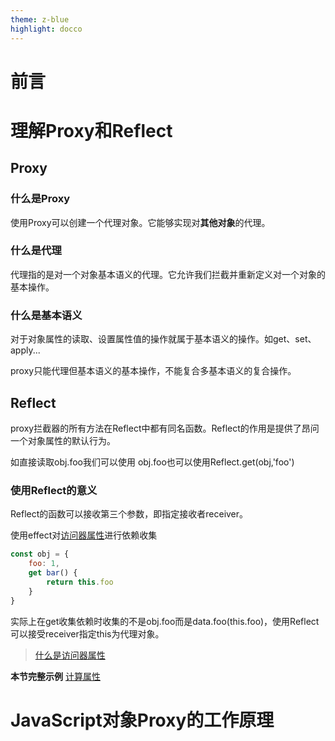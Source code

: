 ```yaml
---
theme: z-blue
highlight: docco
---
```

# 前言

# 理解Proxy和Reflect

## Proxy

### 什么是Proxy

使用Proxy可以创建一个代理对象。它能够实现对**其他对象**的代理。

### 什么是代理

代理指的是对一个对象基本语义的代理。它允许我们拦截并重新定义对一个对象的基本操作。

### 什么是基本语义

对于对象属性的读取、设置属性值的操作就属于基本语义的操作。如get、set、apply...

proxy只能代理但基本语义的基本操作，不能复合多基本语义的复合操作。

## Reflect

proxy拦截器的所有方法在Reflect中都有同名函数。Reflect的作用是提供了昂问一个对象属性的默认行为。

如直接读取obj.foo我们可以使用 obj.foo也可以使用Reflect.get(obj,'foo')

### 使用Reflect的意义

Reflect的函数可以接收第三个参数，即指定接收者receiver。

使用effect对[访问器属性](https://www.zhihu.com/question/40648241)进行依赖收集

~~~JavaScript
const obj = {
    foo: 1,
    get bar() {
        return this.foo
    }
}
~~~

实际上在get收集依赖时收集的不是obj.foo而是data.foo(this.foo)，使用Reflect可以接受receiver指定this为代理对象。

> [什么是访问器属性](https://www.zhihu.com/question/40648241)

**本节完整示例**
[计算属性](https://code.juejin.cn/pen/7320168567016521738)

# JavaScript对象Proxy的工作原理

